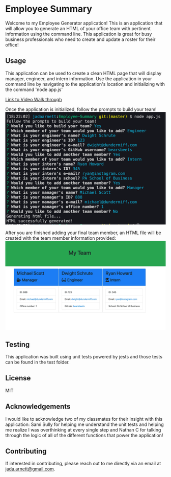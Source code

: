 # Employee Summary
Welcome to my Employee Generator application! This is an application that will allow you to generate an HTML of your office team with pertinent information using the command line. This application is great for busy business professionals who need to create and update a roster for their office! 

## Usage 
This application can be used to create a clean HTML page that will display manager, engineer, and intern information. Use the application in your command line by navigating to the application's location and initializing with the command 'node app.js'

[Link to Video Walk through](https://drive.google.com/file/d/1hvPajoO8I58Ss4GjEg1dIg1IQsdS-eyo/view) 

Once the application is initialized, follow the prompts to build your team! 
![alt text](./assets/images/appinterface.png "Application Interface")

After you are finished adding your final team member, an HTML file will be created with the team member information provided:
![alt text](./assets/images/teamhomepage.png "Generated HTML Page")


## Testing 
This application was built using unit tests powered by jests and those tests can be found in the test folder. 


## License 
MIT 

## Acknowledgements 
I would like to acknowledge two of my classmates for their insight with this application: Sami Sully for helping me understand the unit tests and helping me realize I was overthinking at every single step and Nathan C for talking through the logic of all of the different functions that power the application! 

## Contributing
If interested in contributing, please reach out to me directly via an email at jada.arnett@gmail.com. 
